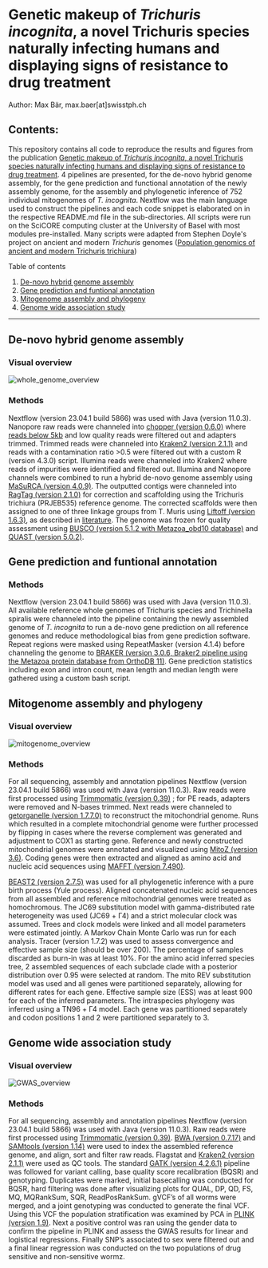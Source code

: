 # Genetic makeup of *Trichuris incognita*, a novel Trichuris species naturally infecting humans and displaying signs of resistance to drug treatment

Author: Max Bär, max.baer[at]swisstph.ch

## Contents:
This repository contains all code to reproduce the results and figures from the publication [Genetic makeup of *Trichuris incognita*, a novel Trichuris species naturally infecting humans and displaying signs of resistance to drug treatment](https://www.biorxiv.org/content/10.1101/2024.06.11.598441v1).
4 pipelines are presented, for the de-novo hybrid genome assembly, for the gene prediction and functional annotation of the 
newly assembly genome, for the assembly and phylogenetic inference of 752 individual mitogenomes of *T. incognita*. Nextflow was the main language used
to construct the pipelines and each code snippet is elaborated on in the respective README.md file in the sub-directories. All scripts were run on the SciCORE computing cluster at the University of Basel with most modules pre-installed.
Many scripts were adapted from Stephen Doyle's project on ancient and modern *Trichuris* genomes ([Population genomics of ancient and modern Trichuris trichiura](https://github.com/stephenrdoyle/ancient_trichuris/tree/master))
 

Table of contents

1. [De-novo hybrid genome assembly](https://github.com/max-baer/Trichuris_Hominibus/tree/master/01_De-novo_hybrid_assembly)
2. [Gene prediction and funtional annotation](https://github.com/max-baer/Trichuris_Hominibus/tree/master/02_De-novo_annotation_pipeline) 
3. [Mitogenome assembly and phylogeny](https://github.com/max-baer/Trichuris_Hominibus/tree/master/03_Mitogenome_assembly_and_phylogeny) 
4. [Genome wide association study](https://github.com/max-baer/Trichuris_Hominibus/tree/master/04_Genome_wide_association_study) 
___
## De-novo hybrid genome assembly <a name="annotation"></a>
### Visual overview
![whole_genome_overview](Overview_whole_genome_assembly.PNG)
### Methods
Nextflow (version 23.04.1 build 5866) was used with Java (version 11.0.3). Nanopore raw reads were channeled into 
[chopper (version 0.6.0)](https://academic.oup.com/bioinformatics/article/39/5/btad311/7160911?login=true) 
where [reads below 5kb](https://royalsocietypublishing.org/doi/10.1098/rstb.2020.0160) and low quality reads
were filtered out and adapters trimmed. Trimmed reads were channeled into 
[Kraken2 (version 2.1.1)](https://genomebiology.biomedcentral.com/articles/10.1186/s13059-019-1891-0) 
and reads with a contamination ratio >0.5 were filtered out with a custom R (version 4.3.0) script.
Illumina reads were channeled into Kraken2 where reads of impurities were identified and filtered out. 
Illumina and Nanopore channels were combined to run a hybrid de-novo genome assembly using 
[MaSuRCA (version 4.0.9)](https://academic.oup.com/bioinformatics/article/29/21/2669/195975). 
The outputted contigs were channeled into
[RagTag (version 2.1.0)](https://genomebiology.biomedcentral.com/articles/10.1186/s13059-022-02823-7) for correction and 
scaffolding using the Trichuris trichiura (PRJEB535) reference genome. The corrected scaffolds were then
assigned to one of three linkage groups from T. Muris using 
[Liftoff (version 1.6.3)](https://academic.oup.com/bioinformatics/article/37/12/1639/6035128?login=true), 
as described in [literature](https://www.nature.com/articles/s41467-022-31487-x#Sec8). 
The genome was frozen for quality assessment using
[BUSCO (version 5.1.2 with Metazoa_obd10 database)](https://academic.oup.com/mbe/article/38/10/4647/6329644) 
and [QUAST (version 5.0.2)](https://academic.oup.com/bioinformatics/article/34/13/i142/5045727?login=true). 
## Gene prediction and funtional annotation <a name="NFee"></a>
### Methods
Nextflow (version 23.04.1 build 5866) was used with Java (version 11.0.3). All available reference whole genomes of 
Trichuris species and Trichinella spiralis were channeled into the pipeline containing the newly assembled genome
of *T. incognita* to run a de-novo gene prediction on all reference genomes and reduce methodological
bias from gene prediction software. Repeat regions were masked using RepeatMasker (version 4.1.4) before channeling the
genome to [BRAKER (version 3.0.6, Braker2 pipeline using the Metazoa protein database from OrthoDB 11)](https://academic.oup.com/nargab/article/3/1/lqaa108/6066535).
Gene prediction statistics including exon and intron count, mean length and median length were gathered using a custom bash script. 
## Mitogenome assembly and phylogeny <a name="pyhlo"></a>
### Visual overview

![mitogenome_overview](Overview_mitogenome_assembly_and_phylogeny.PNG)

### Methods
For all sequencing, assembly and annotation pipelines Nextflow (version 23.04.1 build 5866) 
was used with Java (version 11.0.3). Raw reads were first processed using [Trimmomatic (version 0.39)](https://www.ncbi.nlm.nih.gov/pmc/articles/PMC4103590/) 
; for PE reads, adapters were removed and N-bases trimmed. Next reads were channeled to [getorganelle (version 1.7.7.0)](https://genomebiology.biomedcentral.com/articles/10.1186/s13059-020-02154-5) 
to reconstruct the mitochondrial genome. Runs which resulted in a complete mitochondrial genome were further processed by 
flipping in cases where the reverse complement was generated and adjustment to COX1 as starting gene. Reference and newly 
constructed mitochondrial genomes were annotated and visualized using [MitoZ (version 3.6)](https://academic.oup.com/nar/article/47/11/e63/5377471?login=true). 
Coding genes were then extracted and aligned as amino acid and nucleic acid sequences using [MAFFT (version 7.490)](https://academic.oup.com/mbe/article/30/4/772/1073398).


[BEAST2 (version 2.7.5)](https://journals.plos.org/ploscompbiol/article?id=10.1371/journal.pcbi.1006650) was used for all phylogenetic inference with a pure birth process (Yule process). 
Aligned concatenated nucleic acid sequences from all assembled and reference mitochondrial genomes were 
treated as homochromous. The JC69 substitution model with gamma-distributed rate heterogeneity was used 
(JC69 + Γ4) and a strict molecular clock was assumed. Trees and clock models were linked and all model 
parameters were estimated jointly. A Markov Chain Monte Carlo was run for each analysis. Tracer 
(version 1.7.2) was used to assess convergence and effective sample size (should be over 200).
The percentage of samples discarded as burn-in was at least 10%. For the amino acid inferred species tree,
2 assembled sequences of each subclade clade with a posterior distribution over 0.95 were selected at random.
The mito REV substitution model was used and all genes were partitioned separately, allowing for different 
rates for each gene. Effective sample size (ESS) was at least 900 for each of the inferred parameters. The 
intraspecies phylogeny was inferred using a TN96 + Γ4 model. Each gene was partitioned separately and codon 
positions 1 and 2 were partitioned separately to 3. 


## Genome wide association study <a name="GWAS"></a>
### Visual overview

![GWAS_overview](Overview_GWAS.PNG)

### Methods
For all sequencing, assembly and annotation pipelines Nextflow (version 23.04.1 build 5866) was used with Java (version 11.0.3).
Raw reads were first processed using [Trimmomatic (version 0.39)](https://www.ncbi.nlm.nih.gov/pmc/articles/PMC4103590/).
[BWA (version 0.7.17)](https://bio-bwa.sourceforge.net/bwa.shtml) and [SAMtools (version 1.14)](https://github.com/samtools/samtools)
were used to index the assembled reference genome, and align, sort and filter raw reads. Flagstat and
[Kraken2 (version 2.1.1)](https://genomebiology.biomedcentral.com/articles/10.1186/s13059-019-1891-0)
were used as QC tools. The standard [GATK (version 4.2.6.1)]( https://gatk.broadinstitute.org/hc/en-us/categories/360002310591-Technical-Documentation)
pipeline was followed for variant calling, base quality score recalibration (BQSR) and genotyping. Duplicates were marked,
initial basecalling was conducted for BQSR, hard filtering was done after visualizing plots for QUAL, DP, QD, FS, MQ, 
MQRankSum, SQR, ReadPosRankSum. gVCF’s of all worms were merged, and a joint genotyping was conducted to generate the final
VCF. Using this VCF the population stratification was examined by PCA in
[PLINK (version 1.9)]( https://www.cog-genomics.org/plink/). Next a positive control was ran using the gender data
to confirm the pipeline in PLINK and assess the GWAS results for linear and logistical regressions. Finally SNP’s associated to
sex were filtered out and a final linear regression was conducted on the two populations of drug sensitive 
and non-sensitive wormz.
